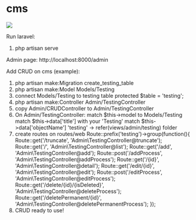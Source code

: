 # cms

<img src="https://preview.ibb.co/dfAEtn/cms.png"></img>

Run laravel:
1. php artisan serve

Admin page:
http://localhost:8000/admin

Add CRUD on cms (example):
1. php artisan make:Migration create_testing_table
2. php artisan make:Model Models/Testing
3. connect Models/Testing to testing table
   protected $table = 'testing';
1. php artisan make:Controller Admin/TestingController
2. copy Admin/CRUDController to Admin/TestingController
3. On Admin/TestingController:
   match $this->model to Models/Testing
   match $this->data['title'] with your 'Testing'
   match $this->data['objectName'] 'testing' -> refer(views/admin/testing) folder
4. create routes on routes/web
	Route::prefix('testing')->group(function(){
	    Route::get('/truncate', 'Admin\TestingController@truncate');
        Route::get('/', 'Admin\TestingController@list');
        Route::get('/add', 'Admin\TestingController@add');
        Route::post('/addProcess', 'Admin\TestingController@addProcess');
        Route::get('/{id}', 'Admin\TestingController@detail');
        Route::get('/edit/{id}', 'Admin\TestingController@edit');
        Route::post('/editProcess', 'Admin\TestingController@editProcess');
        Route::get('/delete/{id}/{isDeleted}', 'Admin\TestingController@deleteProcess');
        Route::get('/deletePermanent/{id}', 'Admin\TestingController@deletePermanentProcess');
    });
5. CRUD ready to use!
